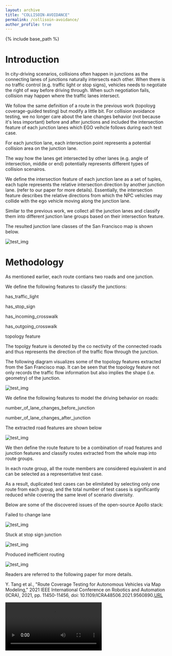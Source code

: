 ```yaml
---
layout: archive
title: "COLLISOIN-AVOIDANCE"
permalink: /collisoin-avoidance/
author_profile: true
---
```



{% include base_path %}



Introduction
======
In city-driving scenarios, collisions often happen in junctions as the connecting lanes of junctions naturally intersects each other. When there is no traffic control (e.g. traffic light or stop signs), vehicles needs to negotiate the right of way before driving through. When such negotiation fails, collision may happen where the traffic lanes intersect. 

We follow the same definition of a route in the previous work (topoloyg coverage-guided testing) but modify a little bit.  For collision avoidance testing, we no longer care about the lane changes behavior (not because it's less important) before and after junctions and included the intersection feature of each junction lanes which EGO veihcle follows during each test case. 

For each junction lane, each intersection point represents a potential collision area on the junction lane. 

The way how the lanes get intersected by other lanes (e.g. angle of intersection, middle or end) potentially represents different types of collision scenairos. 

We define the intersection feature of each junction lane as a set of tuples, each tuple represents the relative intersection direction by another junction lane. (refer to our paper for more details). Essentially, the intersection feature describes the relative directions from which the NPC vehicles may collide with the ego vehicle moving along the junction lane. 

Similar to the previous work, we collect all the junction lanes and classify them into different junction lane groups based on their intersection feature.

The resulted junction lane classes of the San Francisco map is shown below.

![test_img](../images/tupian03.png)

Methodology
======
As mentioned earlier, each route contians two roads and one junction. 

We define the following features to classify the junctions:

has_traffic_light

has_stop_sign

has_incoming_crosswalk

has_outgoing_crosswalk

topology feature

The topolgy feature is denoted by the co nectivity of the connected roads and thus represents the direction of the traffic flow through the junction.  

The following diagram visualizes some of the topology features extracted from the San Francisco map. It can be seen that the topology feature not only records the traffic flow information but also implies the shape (i.e. geometry) of the junction. 

![test_img](../images/tupian01.png)

We define the following features to model the driving behavior on roads:

number_of_lane_changes_before_junction

number_of_lane_changes_after_junction

The extracted road features are shown below

![test_img](../images/tupian02.png)

We then define the route feature to be a combination of road features and junction features and classify routes extracted from the whole map into route groups. 

In each route group, all the route members are considered equivalent in and can be selected as a representative test case.

As a result, duplicated test cases can be elimitated by selecting only one route from each group, and the total number of test cases is significantly reduced while covering the same level of scenario diverisity. 

Below are some of the discovered issues of the open-source Apollo stack:

Failed to change lane

![test_img](../images/dongtu05.png)

Stuck at stop sign junction

![test_img](../images/dongtu06.png)

Produced inefficient routing

![test_img](../images/dongtu07.png)

Readers are referred to the following paper for more details.

Y. Tang et al., "Route Coverage Testing for Autonomous Vehicles via Map Modeling," 2021 IEEE International Conference on Robotics and Automation (ICRA), 2021, pp. 11450-11456, doi: 10.1109/ICRA48506.2021.9560890.[URL](https://ieeexplore.ieee.org/stamp/stamp.jsp?tp=&arnumber=9560890&isnumber=9560666)

<video src="../videos/sample.mp4"></video>


